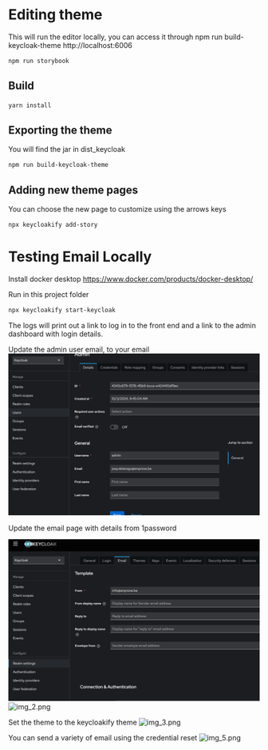 # Editing theme
This will run the editor locally, you can access it through  npm run build-keycloak-theme http://localhost:6006
```bash
npm run storybook
```

## Build
```bash
yarn install 
```

## Exporting the theme 
You will find the jar in dist_keycloak
```bash
npm run build-keycloak-theme
```

## Adding new theme pages
You can choose the new page to customize using the arrows keys
```bash
npx keycloakify add-story  
```

# Testing Email Locally
Install docker desktop https://www.docker.com/products/docker-desktop/

Run in this project folder
```bash
npx keycloakify start-keycloak
```

The logs will print out a link to log in to the front end and a link to the admin dashboard with login details.


Update the admin user email, to your email 
![img.png](img.png)


Update the email page with details from 1password

![img_1.png](img_1.png)
![img_2.png](img_2.png)

Set the theme to the keycloakify theme
![img_3.png](img_3.png)

You can send a variety of email using the credential reset
![img_5.png](img_5.png)



